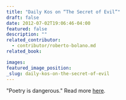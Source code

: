 ```yaml
---
title: "Daily Kos on “The Secret of Evil”"
draft: false
date: 2012-07-02T19:06:46-04:00
featured: false
description: ""
related_contributor:
  - contributor/roberto-bolano.md
related_book:

images:
featured_image_position: 
_slug: daily-kos-on-the-secret-of-evil
---
```


"Poetry is dangerous." Read more [here](http://www.dailykos.com/story/2012/07/02/1105170/-Poetry-is-Dangerous). 

